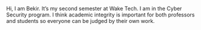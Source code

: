 Hi, I am Bekir. It’s my second semester at Wake Tech. I am in the Cyber Security program.
I think academic integrity is important for both professors and students so everyone can be judged by their own work.
